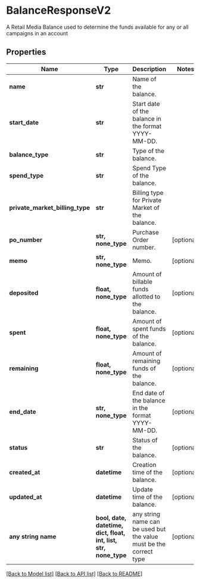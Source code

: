 # BalanceResponseV2

A Retail Media Balance used to determine the funds available for any or all campaigns in an account

## Properties
Name | Type | Description | Notes
------------ | ------------- | ------------- | -------------
**name** | **str** | Name of the balance. | 
**start_date** | **str** | Start date of the balance in the format YYYY-MM-DD. | 
**balance_type** | **str** | Type of the balance. | 
**spend_type** | **str** | Spend Type of the balance. | 
**private_market_billing_type** | **str** | Billing type for Private Market of the balance. | 
**po_number** | **str, none_type** | Purchase Order number. | [optional] 
**memo** | **str, none_type** | Memo. | [optional] 
**deposited** | **float, none_type** | Amount of billable funds allotted to the balance. | [optional] 
**spent** | **float, none_type** | Amount of spent funds of the balance. | [optional] 
**remaining** | **float, none_type** | Amount of remaining funds of the balance. | [optional] 
**end_date** | **str, none_type** | End date of the balance in the format YYYY-MM-DD. | [optional] 
**status** | **str** | Status of the balance. | [optional] 
**created_at** | **datetime** | Creation time of the balance. | [optional] 
**updated_at** | **datetime** | Update time of the balance. | [optional] 
**any string name** | **bool, date, datetime, dict, float, int, list, str, none_type** | any string name can be used but the value must be the correct type | [optional]

[[Back to Model list]](../README.md#documentation-for-models) [[Back to API list]](../README.md#documentation-for-api-endpoints) [[Back to README]](../README.md)


